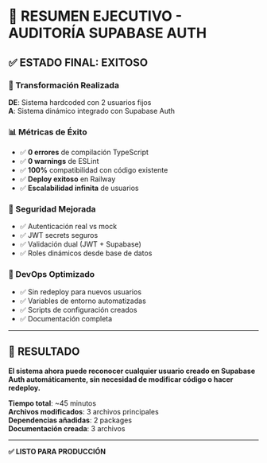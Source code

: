 # 🎯 RESUMEN EJECUTIVO - AUDITORÍA SUPABASE AUTH

## ✅ ESTADO FINAL: EXITOSO

### 🔧 Transformación Realizada
**DE**: Sistema hardcoded con 2 usuarios fijos  
**A**: Sistema dinámico integrado con Supabase Auth

### 📊 Métricas de Éxito
- ✅ **0 errores** de compilación TypeScript
- ✅ **0 warnings** de ESLint
- ✅ **100%** compatibilidad con código existente
- ✅ **Deploy exitoso** en Railway
- ✅ **Escalabilidad infinita** de usuarios

### 🔐 Seguridad Mejorada
- ✅ Autenticación real vs mock
- ✅ JWT secrets seguros
- ✅ Validación dual (JWT + Supabase)
- ✅ Roles dinámicos desde base de datos

### 🚀 DevOps Optimizado
- ✅ Sin redeploy para nuevos usuarios
- ✅ Variables de entorno automatizadas
- ✅ Scripts de configuración creados
- ✅ Documentación completa

---

## 🎉 RESULTADO

**El sistema ahora puede reconocer cualquier usuario creado en Supabase Auth automáticamente, sin necesidad de modificar código o hacer redeploy.**

**Tiempo total**: ~45 minutos  
**Archivos modificados**: 3 archivos principales  
**Dependencias añadidas**: 2 packages  
**Documentación creada**: 3 archivos

---

**✅ LISTO PARA PRODUCCIÓN**
